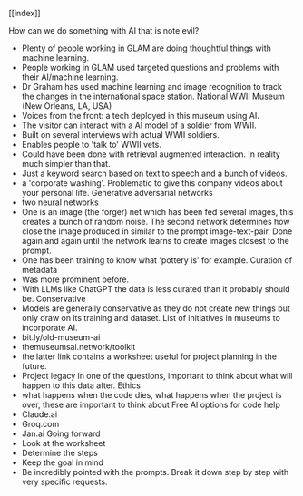 [[index]]

How can we do something with AI that is note evil?
- Plenty of people working in GLAM are doing thoughtful things with machine learning.
- People working in GLAM used targeted questions and problems with their AI/machine learning.
- Dr Graham has used machine learning and image recognition to track the changes in the international space station.
National WWII Museum (New Orleans, LA, USA)
- Voices from the front: a tech deployed in this museum using AI.
- The visitor can interact with a AI model of a soldier from WWII. 
- Built on several interviews with actual WWII soldiers.
- Enables people to 'talk to' WWII vets.
- Could have been done with retrieval augmented interaction. In reality much simpler than that.
- Just a keyword search based on text to speech and a bunch of videos.
- a 'corporate washing'. Problematic to give this company videos about your personal life.
Generative adversarial networks
- two neural networks
- One is an image (the forger) net which has been fed several images, this creates a bunch of random noise. The second network determines how close the image produced in similar to the prompt image-text-pair. Done again and again until the network learns to create images closest to the prompt.
- One has been training to know what 'pottery is' for example.
Curation of metadata
- Was more prominent before.
- With LLMs like ChatGPT the data is less curated than it probably should be.
Conservative
- Models are generally conservative as they do not create new things but only draw on its training and dataset.
List of initiatives in museums to incorporate AI.
- bit.ly/old-museum-ai
- themuseumsai.network/toolkit
- the latter link contains a worksheet useful for project planning in the future.
- Project legacy in one of the questions, important to think about what will happen to this data after. 
Ethics
- what happens when the code dies, what happens when the project is over, these are important to think about
Free AI options for code help
- Claude.ai
- Groq.com
- Jan.ai
Going forward
- Look at the worksheet
- Determine the steps
- Keep the goal in mind
- Be incredibly pointed with the prompts. Break it down step by step with very specific requests.